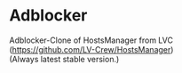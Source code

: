 # Adblocker
Adblocker-Clone of HostsManager from LVC<br>
(https://github.com/LV-Crew/HostsManager)<br>
(Always latest stable version.)<br>
